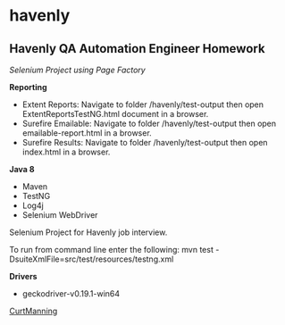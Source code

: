 # havenly
## Havenly QA Automation Engineer Homework

*Selenium Project using Page Factory*

**Reporting**
 * Extent Reports: Navigate to folder /havenly/test-output then open ExtentReportsTestNG.html document in a browser.
 * Surefire Emailable: Navigate to folder /havenly/test-output then open emailable-report.html in a browser.
 * Surefire Results: Navigate to folder /havenly/test-output then open index.html in a browser.

**Java 8**

* Maven
* TestNG
* Log4j
* Selenium WebDriver


Selenium Project for Havenly job interview.
 
To run from command line enter the following:
 mvn test -DsuiteXmlFile=src/test/resources/testng.xml

**Drivers**

* geckodriver-v0.19.1-win64

[CurtManning](https://github.com)
